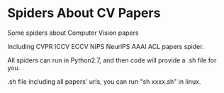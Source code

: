 # Spiders About CV Papers
Some spiders about Computer Vision papers

Including CVPR ICCV ECCV NIPS NeurlPS AAAI ACL papers spider.

All spiders can run in Python2.7, and then code will provide a .sh file for you.

.sh file including all papers' urls, you can run "sh xxxx.sh" in linux.
